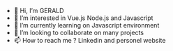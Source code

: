 - 👋 Hi, I’m GERALD
- 👀 I’m interested in Vue.js Node.js and Javascript
- 🌱 I’m currently learning on Javascript environment
- 💞️ I’m looking to collaborate on many projects
- 📫 How to reach me ? Linkedin and personel website

<!---
GERALD1983/GERALD1983 is a ✨ special ✨ repository because its `README.md` (this file) appears on your GitHub profile.
You can click the Preview link to take a look at your changes.
--->
